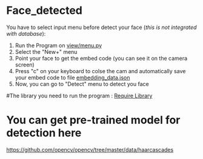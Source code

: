# Face_detected
You have to select input menu before detect your face (_this is not integrated with database_):
1. Run the Program on [view/menu.py](https://github.com/Andrr008/Face_detected/blob/main/view/menu.py)
2. Select the "New+" menu
3. Point your face to get the embed code (you can see it on the camera screen)
4. Press "c" on your keyboard to colse the cam and automatically save your embed code to file [embedding_data.json](https://github.com/Andrr008/Face_detected/blob/main/embedding_data.json)
5. Now, you can go to "Detect" menu to detect you face

#The library you need to run the program :
[Require Library](https://github.com/Andrr008/Face_detected/blob/main/requirements.txt)

# You can get pre-trained model for detection here
https://github.com/opencv/opencv/tree/master/data/haarcascades

